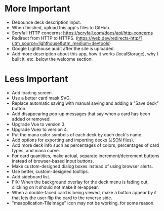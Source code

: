 # More Important

- Debounce deck description input.
- When finished, upload this app's files to GitHub.
- Scryfall HTTP concerns: https://scryfall.com/docs/api/http-concerns
- Redirect from HTTP to HTTPS. (https://web.dev/redirects-http/?utm_source=lighthouse&utm_medium=devtools)
- Google Lighthouse audit after the site is uploaded.
- Add more description about this app, how it works (localStorage), why I built it, etc. below the welcome section.


# Less Important

- Add loading screen.
- Use a better card mask SVG.
- Replace automatic saving with manual saving and adding a "Save deck" button.
- Add disappearing pop-up messages that say when a card has been added or removed.
- Upgrade Vue to version 3.
- Upgrade Vuex to version 4.
- Put the mana color symbols of each deck by each deck's name.
- Add options for exporting and importing decks (JSON files).
- Add more deck info such as percentages of colors, percentages of card types, and mana curve.
- For card quantities, make actual, separate increment/decrement buttons instead of browser-based input buttons.
- Make custom-designed dialog boxes instead of using browser alerts.
- Use better, custom-designed tooltips.
- Add sideboard list.
- FIX: When the background overlay for the deck menu is fading out, clicking on it should not make it re-appear.
- When a double-faced card is being viewed, make a button appear by it that lets the user flip the card to the reverse side.
- "msapplication-TileImage" icon may not be working, for some reason. 
